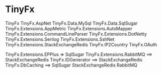 # TinyFx

TinyFx
TinyFx.AspNet
TinyFx.Data.MySql
TinyFx.Data.SqlSugar
TinyFx.Extensions.AppMetric
TinyFx.Extensions.AutoMapper
TinyFx.Extensions.CommandLineParser
TinyFx.Extensions.DotNetty
TinyFx.Extensions.Serilog
TinyFx.Extensions.SshNet
TinyFx.Extensions.StackExchangeRedis
TinyFx.IP2Country
TinyFx.OAuth

TinyFx.Extensions.EPPlus => SqlSugar
TinyFx.Extensions.RabbitMQ ==> StackExchangeRedis
TinyFx.IDGenerator ==> StackExchangeRedis
TinyFx.DbCaching ==> SqlSugar StackExchangeRedis RabbitMQ
